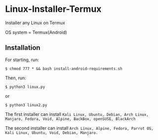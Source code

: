 # Linux-Installer-Termux
Installer any Linux on Termux

OS system = Termux(Android)

## Installation
For starting, run:
```
$ chmod 777 * && bash install-android-requirements.sh
```
Then, run:
```
$ python3 linux.py
```
or
```
$ python3 linux2.py
```
The first installer can install `Kali Linux, Ubuntu, Debian, Arch Linux, Manjaro, Fedora, Void, Alpine, BackBox, openSUSE, BlackArch`

The second installer can install `Arch Linux, Alpine, Fedora, Parrot OS, Kali Linux, Ubuntu, Void, Debian, Manjaro.`
